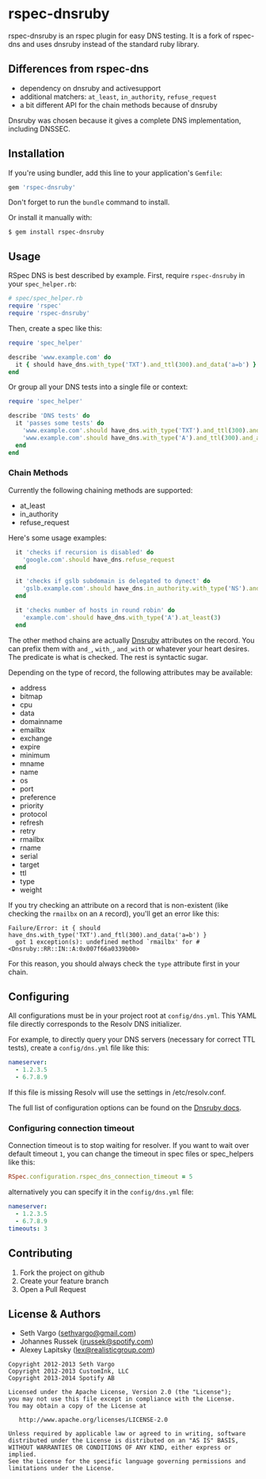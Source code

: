 rspec-dnsruby
=========
rspec-dnsruby is an rspec plugin for easy DNS testing. It is a fork of rspec-dns and uses dnsruby instead of the standard ruby library.

Differences from rspec-dns
--------------------------

* dependency on dnsruby and activesupport
* additional matchers: `at_least`, `in_authority`, `refuse_request`
* a bit different API for the chain methods because of dnsruby

Dnsruby was chosen because it gives a complete DNS implementation, including DNSSEC.

Installation
------------
If you're using bundler, add this line to your application's `Gemfile`:

```ruby
gem 'rspec-dnsruby'
```

Don't forget to run the `bundle` command to install.

Or install it manually with:

    $ gem install rspec-dnsruby

Usage
-----
RSpec DNS is best described by example. First, require `rspec-dnsruby` in your `spec_helper.rb`:

```ruby
# spec/spec_helper.rb
require 'rspec'
require 'rspec-dnsruby'
```

Then, create a spec like this:

```ruby
require 'spec_helper'

describe 'www.example.com' do
  it { should have_dns.with_type('TXT').and_ttl(300).and_data('a=b') }
end
```

Or group all your DNS tests into a single file or context:

```ruby
require 'spec_helper'

describe 'DNS tests' do
  it 'passes some tests' do
    'www.example.com'.should have_dns.with_type('TXT').and_ttl(300).and_data('a=b')
    'www.example.com'.should have_dns.with_type('A').and_ttl(300).and_address('1.2.3.4')
  end
end
```

### Chain Methods

Currently the following chaining methods are supported:

- at\_least
- in\_authority
- refuse\_request

Here's some usage examples:

```ruby
  it 'checks if recursion is disabled' do
    'google.com'.should have_dns.refuse_request
  end

  it 'checks if gslb subdomain is delegated to dynect' do
    'gslb.example.com'.should have_dns.in_authority.with_type('NS').and_name(/dynect/).at_least(3)
  end

  it 'checks number of hosts in round robin' do
    'example.com'.should have_dns.with_type('A').at_least(3)
  end
```

The other method chains are actually [Dnsruby](http://dnsruby.rubyforge.org/classes/Dnsruby/RR.html) attributes on the record. You can prefix them with `and_`, `with_`, `and_with` or whatever your heart desires. The predicate is what is checked. The rest is syntactic sugar.

Depending on the type of record, the following attributes may be available:

- address
- bitmap
- cpu
- data
- domainname
- emailbx
- exchange
- expire
- minimum
- mname
- name
- os
- port
- preference
- priority
- protocol
- refresh
- retry
- rmailbx
- rname
- serial
- target
- ttl
- type
- weight

If you try checking an attribute on a record that is non-existent (like checking the `rmailbx` on an `A` record), you'll get an error like this:

```text
Failure/Error: it { should have_dns.with_type('TXT').and_ftl(300).and_data('a=b') }
  got 1 exception(s): undefined method `rmailbx' for #<Dnsruby::RR::IN::A:0x007f66a0339b00>
```

For this reason, you should always check the `type` attribute first in your chain.

Configuring
-----------
All configurations must be in your project root at `config/dns.yml`. This YAML file directly corresponds to the Resolv DNS initializer.

For example, to directly query your DNS servers (necessary for correct TTL tests), create a `config/dns.yml` file like this:

```yaml
nameserver:
  - 1.2.3.5
  - 6.7.8.9
```

If this file is missing Resolv will use the settings in /etc/resolv.conf.

The full list of configuration options can be found on the [Dnsruby docs](http://dnsruby.rubyforge.org/classes/Dnsruby/Config.html).

### Configuring connection timeout

Connection timeout is to stop waiting for resolver.
If you want to wait over default timeout `1`,
you can change the timeout in spec files or spec_helpers like this:

```ruby
RSpec.configuration.rspec_dns_connection_timeout = 5
```

alternatively you can specify it in the `config/dns.yml` file:

```yaml
nameserver:
  - 1.2.3.5
  - 6.7.8.9
timeouts: 3
```

Contributing
------------
1. Fork the project on github
2. Create your feature branch
3. Open a Pull Request

License & Authors
-----------------
- Seth Vargo (sethvargo@gmail.com)
- Johannes Russek (jrussek@spotify.com)
- Alexey Lapitsky (lex@realisticgroup.com)

```text
Copyright 2012-2013 Seth Vargo
Copyright 2012-2013 CustomInk, LLC
Copyright 2013-2014 Spotify AB

Licensed under the Apache License, Version 2.0 (the "License");
you may not use this file except in compliance with the License.
You may obtain a copy of the License at

   http://www.apache.org/licenses/LICENSE-2.0

Unless required by applicable law or agreed to in writing, software
distributed under the License is distributed on an "AS IS" BASIS,
WITHOUT WARRANTIES OR CONDITIONS OF ANY KIND, either express or implied.
See the License for the specific language governing permissions and
limitations under the License.
```
